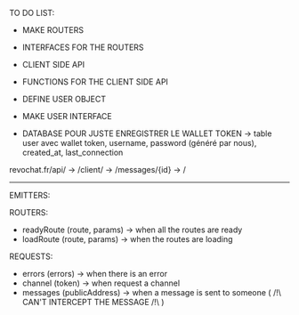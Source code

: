 TO DO LIST:

- MAKE ROUTERS
- INTERFACES FOR THE ROUTERS

- CLIENT SIDE API
- FUNCTIONS FOR THE CLIENT SIDE API

- DEFINE USER OBJECT
- MAKE USER INTERFACE

- DATABASE POUR JUSTE ENREGISTRER LE WALLET TOKEN
 -> table user avec wallet token, username, password (généré par nous), created_at, last_connection
 

revochat.fr/api/
-> /client/ 
   -> /messages/{id}
   -> /


---------------

EMITTERS: 

 ROUTERS:

- readyRoute (route, params) -> when all the routes are ready
- loadRoute (route, params) -> when the routes are loading

REQUESTS:

- errors (errors) -> when there is an error
- channel (token) -> when request a channel
- messages (publicAddress) -> when a message is sent to someone ( /!\ CAN'T INTERCEPT THE MESSAGE /!\ )

